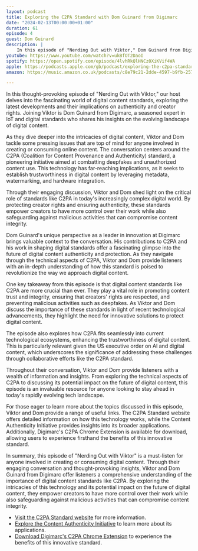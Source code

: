 ```yaml
---
layout: podcast
title: Exploring the C2PA Standard with Dom Guinard from Digimarc
date: "2024-02-13T00:00:00+01:00"
duration: 61
episode: 4
guest: Dom Guinard
description: |
    In this episode of "Nerding Out with Viktor," Dom Guinard from Digimarc discusses the development and significance of the C2PA standard for digital content provenance and authenticity, its role in protecting creator rights and ensuring content integrity in the age of generative AI, and how it addresses challenges posed by deepfakes and unauthorized content use.
youtube: https://www.youtube.com/watch?v=ukBfOT2DaoI
spotify: https://open.spotify.com/episode/4lvhRkQlHNCz0XiKVif4WA
apple: https://podcasts.apple.com/gb/podcast/exploring-the-c2pa-standard-with-dom-guinard-from-digimarc/id1722663295?i=1000639810961
amazon: https://music.amazon.co.uk/podcasts/c8e79c21-2dde-4597-b9fb-257ecbc2bf29/episodes/0b303d38-c449-470d-ac88-ce9369ed7bc5/nerding-out-with-viktor-exploring-the-c2pa-standard-with-dom-guinard-from-digimarc

---
```


In this thought-provoking episode of "Nerding Out with Viktor," our host delves into the fascinating world of digital content standards, exploring the latest developments and their implications on authenticity and creator rights. Joining Viktor is Dom Guinard from Digimarc, a seasoned expert in IoT and digital standards who shares his insights on the evolving landscape of digital content.


As they dive deeper into the intricacies of digital content, Viktor and Dom tackle some pressing issues that are top of mind for anyone involved in creating or consuming online content. The conversation centers around the C2PA (Coalition for Content Provenance and Authenticity) standard, a pioneering initiative aimed at combatting deepfakes and unauthorized content use. This technology has far-reaching implications, as it seeks to establish trustworthiness in digital content by leveraging metadata, watermarking, and hardware integration.

Through their engaging discussion, Viktor and Dom shed light on the critical role of standards like C2PA in today's increasingly complex digital world. By protecting creator rights and ensuring authenticity, these standards empower creators to have more control over their work while also safeguarding against malicious activities that can compromise content integrity.

Dom Guinard's unique perspective as a leader in innovation at Digimarc brings valuable context to the conversation. His contributions to C2PA and his work in shaping digital standards offer a fascinating glimpse into the future of digital content authenticity and protection. As they navigate through the technical aspects of C2PA, Viktor and Dom provide listeners with an in-depth understanding of how this standard is poised to revolutionize the way we approach digital content.

One key takeaway from this episode is that digital content standards like C2PA are more crucial than ever. They play a vital role in promoting content trust and integrity, ensuring that creators' rights are respected, and preventing malicious activities such as deepfakes. As Viktor and Dom discuss the importance of these standards in light of recent technological advancements, they highlight the need for innovative solutions to protect digital content.

The episode also explores how C2PA fits seamlessly into current technological ecosystems, enhancing the trustworthiness of digital content. This is particularly relevant given the US executive order on AI and digital content, which underscores the significance of addressing these challenges through collaborative efforts like the C2PA standard.

Throughout their conversation, Viktor and Dom provide listeners with a wealth of information and insights. From exploring the technical aspects of C2PA to discussing its potential impact on the future of digital content, this episode is an invaluable resource for anyone looking to stay ahead in today's rapidly evolving tech landscape.

For those eager to learn more about the topics discussed in this episode, Viktor and Dom provide a range of useful links. The C2PA Standard website offers detailed information on how this technology works, while the Content Authenticity Initiative provides insights into its broader applications. Additionally, Digimarc's C2PA Chrome Extension is available for download, allowing users to experience firsthand the benefits of this innovative standard.

In summary, this episode of "Nerding Out with Viktor" is a must-listen for anyone involved in creating or consuming digital content. Through their engaging conversation and thought-provoking insights, Viktor and Dom Guinard from Digimarc offer listeners a comprehensive understanding of the importance of digital content standards like C2PA. By exploring the intricacies of this technology and its potential impact on the future of digital content, they empower creators to have more control over their work while also safeguarding against malicious activities that can compromise content integrity.

* [Visit the C2PA Standard website](https://c2pa.org) for more information.
* [Explore the Content Authenticity Initiative](https://contentauthenticity.org) to learn more about its applications.
* [Download Digimarc's C2PA Chrome Extension](https://chromewebstore.google.com/detail/c2pa-content-credentials/mjkaocdlpjmphfkjndocehcdhbigaafp?hl=en&pli=1) to experience the benefits of this innovative standard.